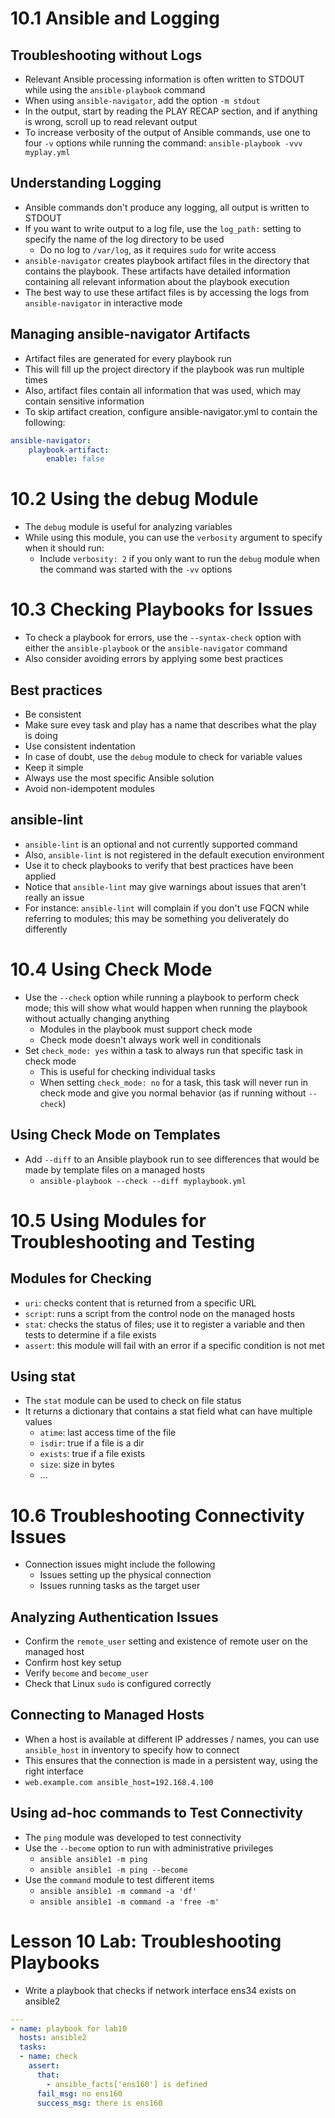 # 10.1 Ansible and Logging
## Troubleshooting without Logs
- Relevant Ansible processing information is often written to STDOUT while using the `ansible-playbook` command
- When using `ansible-navigator`, add the option `-m stdout`
- In the output, start by reading the PLAY RECAP section, and if anything is wrong, scroll up to read relevant output
- To increase verbosity of the output of Ansible commands, use one to four `-v` options while running the command: `ansible-playbook -vvv myplay.yml` 

## Understanding Logging
- Ansible commands don't produce any logging, all output is written to STDOUT
- If you want to write output to a log file, use the `log_path:` setting to specify the name of the log directory to be used
  - Do no log to `/var/log`, as it requires `sudo` for write access
- `ansible-navigator` creates playbook artifact files in the directory that contains the playbook. These artifacts have detailed information containing all relevant information about the playbook execution
- The best way to use these artifact files is by accessing the logs from `ansible-navigator` in interactive mode

## Managing ansible-navigator Artifacts
- Artifact files are generated for every playbook run
- This will fill up the project directory if the playbook was run multiple times
- Also, artifact files contain all information that was used, which may contain sensitive information
- To skip artifact creation, configure ansible-navigator.yml to contain the following:

```yml
ansible-navigator:
    playbook-artifact:
        enable: false
```

# 10.2 Using the debug Module
- The `debug` module is useful for analyzing variables
- While using this module, you can use the `verbosity` argument to specify when it should run:
  - Include `verbosity: 2` if you only want to run the `debug` module when the command was started with the `-vv` options

# 10.3 Checking Playbooks for Issues
- To check a playbook for errors, use the `--syntax-check` option with either the `ansible-playbook` or the `ansible-navigator` command
- Also consider avoiding errors by applying some best practices

## Best practices
- Be consistent
- Make sure evey task and play has a name that describes what the play is doing
- Use consistent indentation
- In case of doubt, use the `debug` module to check for variable values
- Keep it simple
- Always use the most specific Ansible solution
- Avoid non-idempotent modules

## ansible-lint
- `ansible-lint` is an optional and not currently supported command
- Also, `ansible-lint` is not registered in the default execution environment
- Use it to check playbooks to verify that best practices have been applied
- Notice that `ansible-lint` may give warnings about issues that aren't really an issue
- For instance: `ansible-lint` will complain if you don't use FQCN while referring to modules; this may be something you deliverately do differently

# 10.4 Using Check Mode
- Use the `--check` option while running a playbook to perform check mode; this will show what would happen when running the playbook without actually changing anything
  - Modules in the playbook must support check mode
  - Check mode doesn't always work well in conditionals
- Set `check_mode: yes` within a task to always run that specific task in check mode
  - This is useful for checking individual tasks
  - When setting `check_mode: no` for a task, this task will never run in check mode and give you normal behavior (as if running without `--check`)

## Using Check Mode on Templates
- Add `--diff` to an Ansible playbook run to see differences that would be made by template files on a managed hosts
  - `ansible-playbook --check --diff myplaybook.yml`

# 10.5 Using Modules for Troubleshooting and Testing
## Modules for Checking
- `uri`: checks content that is returned from a specific URL
- `script`: runs a script from the control node on the managed hosts
- `stat`: checks the status of files; use it to register a variable and then tests to determine if a file exists
- `assert`: this module will fail with an error if a specific condition is not met 

## Using stat
- The `stat` module can be used to check on file status
- It returns a dictionary that contains a stat field what can have multiple values
  - `atime`: last access time of the file
  - `isdir`: true if a file is a dir
  - `exists`: true if a file exists
  - `size`: size in bytes
  - ...

# 10.6 Troubleshooting Connectivity Issues
- Connection issues might include the following
  - Issues setting up the physical connection
  - Issues running tasks as the target user

## Analyzing Authentication Issues
- Confirm the `remote_user` setting and existence of remote user on the managed host
- Confirm host key setup
- Verify `become` and `become_user`
- Check that Linux `sudo` is configured correctly 

## Connecting to Managed Hosts
- When a host is available at different IP addresses / names, you can use `ansible_host` in inventory to specify how to connect
- This ensures that the connection is made in a persistent way, using the right interface
- `web.example.com ansible_host=192.168.4.100`

## Using ad-hoc commands to Test Connectivity
- The `ping` module was developed to test connectivity
- Use the `--become` option to run with administrative privileges
  - `ansible ansible1 -m ping`
  - `ansible ansible1 -m ping --become`
- Use the `command` module to test different items
  - `ansible ansible1 -m command -a 'df'`
  - `ansible ansible1 -m command -a 'free -m'`

# Lesson 10 Lab: Troubleshooting Playbooks
- Write a playbook that checks if network interface ens34 exists on ansible2
```yaml
---
- name: playbook for lab10
  hosts: ansible2
  tasks:
  - name: check
    assert:
      that:
        - ansible_facts['ens160'] is defined
      fail_msg: no ens160
      success_msg: there is ens160
```